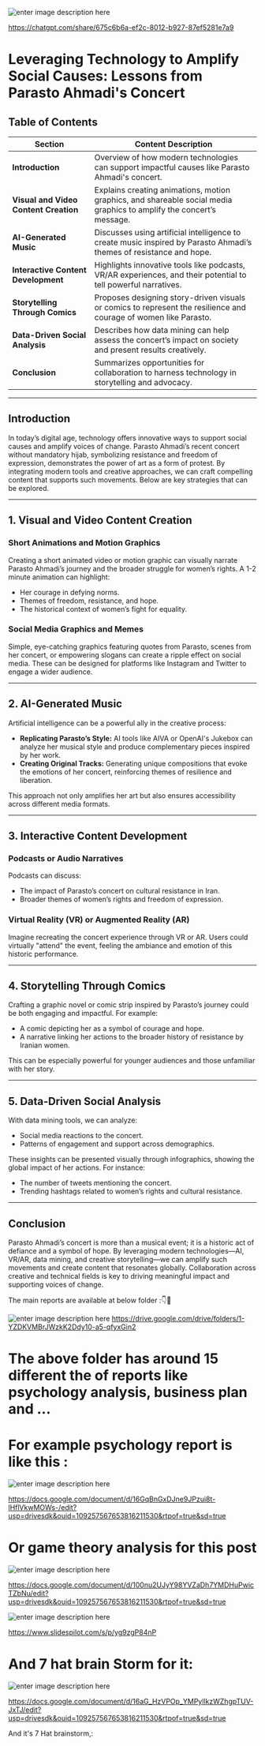 ![enter image description here](https://i.sstatic.net/v9pg0so7.jpg)

https://chatgpt.com/share/675c6b6a-ef2c-8012-b927-87ef5281e7a9


# **Leveraging Technology to Amplify Social Causes: Lessons from Parasto Ahmadi's Concert**

## **Table of Contents**

| **Section**                       | **Content Description**                                                                                           |  
|------------------------------------|-------------------------------------------------------------------------------------------------------------------|  
| **Introduction**                   | Overview of how modern technologies can support impactful causes like Parasto Ahmadi's concert.                  |  
| **Visual and Video Content Creation** | Explains creating animations, motion graphics, and shareable social media graphics to amplify the concert’s message. |  
| **AI-Generated Music**             | Discusses using artificial intelligence to create music inspired by Parasto Ahmadi’s themes of resistance and hope. |  
| **Interactive Content Development**| Highlights innovative tools like podcasts, VR/AR experiences, and their potential to tell powerful narratives.     |  
| **Storytelling Through Comics**    | Proposes designing story-driven visuals or comics to represent the resilience and courage of women like Parasto.  |  
| **Data-Driven Social Analysis**    | Describes how data mining can help assess the concert’s impact on society and present results creatively.         |  
| **Conclusion**                     | Summarizes opportunities for collaboration to harness technology in storytelling and advocacy.                   |  

---

## **Introduction**

In today’s digital age, technology offers innovative ways to support social causes and amplify voices of change. Parasto Ahmadi’s recent concert without mandatory hijab, symbolizing resistance and freedom of expression, demonstrates the power of art as a form of protest. By integrating modern tools and creative approaches, we can craft compelling content that supports such movements. Below are key strategies that can be explored.

---

## **1. Visual and Video Content Creation**

### **Short Animations and Motion Graphics**  
Creating a short animated video or motion graphic can visually narrate Parasto Ahmadi’s journey and the broader struggle for women’s rights. A 1-2 minute animation can highlight:  
- Her courage in defying norms.  
- Themes of freedom, resistance, and hope.  
- The historical context of women’s fight for equality.

### **Social Media Graphics and Memes**  
Simple, eye-catching graphics featuring quotes from Parasto, scenes from her concert, or empowering slogans can create a ripple effect on social media. These can be designed for platforms like Instagram and Twitter to engage a wider audience.

---

## **2. AI-Generated Music**

Artificial intelligence can be a powerful ally in the creative process:  
- **Replicating Parasto’s Style:** AI tools like AIVA or OpenAI's Jukebox can analyze her musical style and produce complementary pieces inspired by her work.  
- **Creating Original Tracks:** Generating unique compositions that evoke the emotions of her concert, reinforcing themes of resilience and liberation.

This approach not only amplifies her art but also ensures accessibility across different media formats.

---

## **3. Interactive Content Development**

### **Podcasts or Audio Narratives**  
Podcasts can discuss:  
- The impact of Parasto’s concert on cultural resistance in Iran.  
- Broader themes of women’s rights and freedom of expression.  

### **Virtual Reality (VR) or Augmented Reality (AR)**  
Imagine recreating the concert experience through VR or AR. Users could virtually "attend" the event, feeling the ambiance and emotion of this historic performance.  

---

## **4. Storytelling Through Comics**

Crafting a graphic novel or comic strip inspired by Parasto’s journey could be both engaging and impactful. For example:  
- A comic depicting her as a symbol of courage and hope.  
- A narrative linking her actions to the broader history of resistance by Iranian women.  

This can be especially powerful for younger audiences and those unfamiliar with her story.

---

## **5. Data-Driven Social Analysis**

With data mining tools, we can analyze:  
- Social media reactions to the concert.  
- Patterns of engagement and support across demographics.  

These insights can be presented visually through infographics, showing the global impact of her actions. For instance:  
- The number of tweets mentioning the concert.  
- Trending hashtags related to women’s rights and cultural resistance.

---

## **Conclusion**

Parasto Ahmadi’s concert is more than a musical event; it is a historic act of defiance and a symbol of hope. By leveraging modern technologies—AI, VR/AR, data mining, and creative storytelling—we can amplify such movements and create content that resonates globally. Collaboration across creative and technical fields is key to driving meaningful impact and supporting voices of change.


The main reports are available at below folder :👇📁

![enter image description here](https://i.sstatic.net/Ix4znf2W.jpg)
https://drive.google.com/drive/folders/1-YZDKVMBrJWzkK2Ddy10-a5-qfyxGin2

# The above folder has around 15 different the of reports like psychology analysis, business plan and ...

# For example psychology report is like this :
![enter image description here](https://i.sstatic.net/Ol9vitP1.jpg)

https://docs.google.com/document/d/16GqBnGxDJne9JPzui8t-lHflVkwMOWs-/edit?usp=drivesdk&ouid=109257567653816211530&rtpof=true&sd=true

# Or game theory analysis for this post 

![enter image description here](https://i.sstatic.net/YFTG2iKx.jpg)

https://docs.google.com/document/d/100nu2UJyY98YVZaDh7YMDHuPwicTZbNu/edit?usp=drivesdk&ouid=109257567653816211530&rtpof=true&sd=true

![enter image description here](https://i.sstatic.net/mhdQfCDs.jpg)

https://www.slidespilot.com/s/p/yg9zgP84nP

# And 7 hat brain Storm for it:

![enter image description here](https://i.sstatic.net/QsCtbrcn.jpg)

https://docs.google.com/document/d/16aG_HzVPOp_YMPyllkzWZhgpTUV-JxTJ/edit?usp=drivesdk&ouid=109257567653816211530&rtpof=true&sd=true

And it's 7 Hat brainstorm,:


